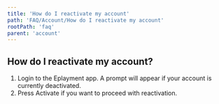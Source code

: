 ```yaml
---
title: 'How do I reactivate my account'
path: 'FAQ/Account/How do I reactivate my account'
rootPath: 'faq'
parent: 'account'
---
```


## How do I reactivate my account?

1.  Login to the Eplayment app. A prompt will appear if your account is currently deactivated.
2.  Press Activate if you want to proceed with reactivation.
